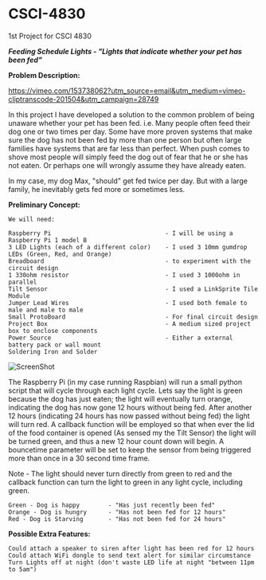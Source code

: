 # CSCI-4830
1st Project for CSCI 4830

**_Feeding Schedule Lights - "Lights that indicate whether your pet has been fed"_**

**Problem Description:**

https://vimeo.com/153738062?utm_source=email&utm_medium=vimeo-cliptranscode-201504&utm_campaign=28749

In this project I have developed a solution to the common problem of being unaware whether your pet has been fed.
i.e. Many people often feed their dog one or two times per day. Some have more proven systems that make sure the dog has not been fed by more than one person but often large families have systems that are far less than perfect. When push comes to shove most people will simply feed the dog out of fear that he or she has not eaten. Or perhaps one will wrongly assume they have already eaten.

In my case, my dog Max, "should" get fed twice per day. But with a large family, he inevitably gets fed more or sometimes less. 

**Preliminary Concept:**

    We will need:

    Raspberry Pi	 	                       	- I will be using a Raspberry Pi 1 model B 
    3 LED Lights (each of a different color) 	- I used 3 10mm gumdrop LEDs (Green, Red, and Orange) 
    Breadboard 	                              	- to experiment with the circuit design
    1 330ohm resistor 							- I used 3 1000ohm in parallel 
    Tilt Sensor 								- I used a LinkSprite Tile Module 
    Jumper Lead Wires 							- I used both female to male and male to male 
    Small ProtoBoard 							- For final circuit design 
    Project Box 								- A medium sized project box to enclose components 
    Power Source 								- Either a external battery pack or wall mount 
    Soldering Iron and Solder
    
![ScreenShot](https://github.com/WileTheCoyote/CSCI-4830/blob/master/Feeding-Indicator-Project/ToolsAndComponents.jpg)

   
   The Raspberry Pi (in my case running Raspbian) will run a small python script that will cycle through each light cycle. Lets say the light is green because the dog 
   has just eaten; the light will eventually turn orange, indicating the dog has now gone 12 hours without being fed. After another 12 hours (indicating 24 hours has 
   now passed without being fed) the light will turn red. A callback function will be employed so that when ever the lid of the food container is opened (As sensed my
   the Tilt Sensor) the light will be turned green, and thus a new 12 hour count down will begin. A bouncetime parameter will be set to keep the sensor from being 
   triggered more than once in a 30 second time frame.

   Note - The light should never turn directly from green to red and the 
   callback function can turn the light to green in any light cycle, including green. 
     
    Green - Dog is happy 		- "Has just recently been fed"
    Orange - Dog is hungry 		- "Has not been fed for 12 hours"
    Red - Dog is Starving 		- "Has not been fed for 24 hours"

**Possible Extra Features:**

    Could attach a speaker to siren after light has been red for 12 hours
    Could attach WiFi dongle to send text alert for similar circumstance
    Turn Lights off at night (don't waste LED life at night "between 11pm to 5am")
    
   

